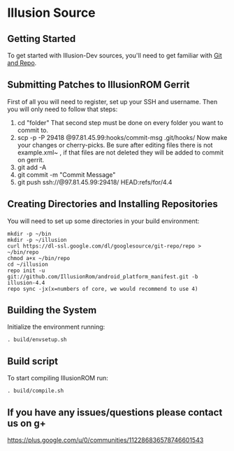 Illusion Source
===================

Getting Started
---------------
To get started with Illusion-Dev sources, you'll need to get
familiar with [Git and Repo](http://source.android.com/source/version-control.html).

Submitting Patches to IllusionROM Gerrit
----------------------------------------

First of all you will need to register, set up your SSH and username.
Then you will only need to follow that steps:

1. cd "folder"
That second step must be done on every folder you want to commit to.
2. scp -p -P 29418 <username>@97.81.45.99:hooks/commit-msg .git/hooks/
Now make your changes or cherry-picks. Be sure after editing files there is not example.xml~ , if that files are not deleted they will be added to commit on gerrit.
3. git add -A
4. git commit -m "Commit Message"
5. git push ssh://<username>@97.81.45.99:29418/<project> HEAD:refs/for/4.4


Creating Directories and Installing Repositories
------------------------------------------------

You will need to set up some directories in your build environment:


    mkdir -p ~/bin
    mkdir -p ~/illusion
    curl https://dl-ssl.google.com/dl/googlesource/git-repo/repo > ~/bin/repo
    chmod a+x ~/bin/repo
    cd ~/illusion
    repo init -u git://github.com/IllusionRom/android_platform_manifest.git -b illusion-4.4
    repo sync -jx(x=numbers of core, we would recommend to use 4)

Building the System
-------------------

Initialize the environment running:

    . build/envsetup.sh


Build script
-------------

To start compiling IllusionROM run:

    . build/compile.sh

If you have any issues/questions please contact us on g+
--------------------------------------------------------
https://plus.google.com/u/0/communities/112286836578746601543


